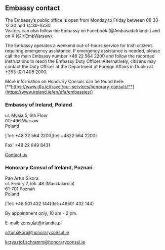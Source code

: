 ## Embassy contact

The Embassy’s public office is open from Monday to Friday between 09:30-12:30 and 14:30-16:30.  
 Visitors can also follow the Embassy on Facebook (@AmbasadaIrlandii) and on X (@IrlEmbWarsaw).

The Embassy operates a weekend out-of-hours service for Irish citizens requiring emergency assistance. If emergency assistance is needed, please call the main Embassy number +48 22 564 2200 and follow the recorded instructions to reach the Embassy Duty Officer. Alternatively, citizens may contact the Duty Officer at the Department of Foreign Affairs in Dublin at +353 (0)1 408 2000.

More information on Honorary Consuls can be found here: [**https://www.dfa.ie/travel/our-services/honorary-consuls/**](https://www.ireland.ie/en/dfa/embassies/)

### Embassy of Ireland, Poland

ul. Mysia 5, 6th Floor   
00-496 Warsaw   
Poland

[Tel: +48 22 564 2200](tel:+4822 564 2200)

Fax: +48 22 849 8431

[Contact us](/en/poland/warsaw/contact/)

### Honorary Consul of Ireland, Poznań

Pan Artur Sikora   
ul. Fredry 7, lok. 48 (Masztalarnia)   
61-701 Poznań   
Poland

[Tel: +48 501 432 144](tel:+48501 432 144)

By appointment only, 10 am - 2 pm.

E-mail: [konsulat@irlandia.pl](mailto:konsulat@irlandia.pl)

[artur.sikora@honoraryconsul.ie](mailto:artur.sikora@honoraryconsul.ie)

[krzysztof.schramm@honoraryconsul.ie](mailto:krzysztof.schramm@honoraryconsul.ie)